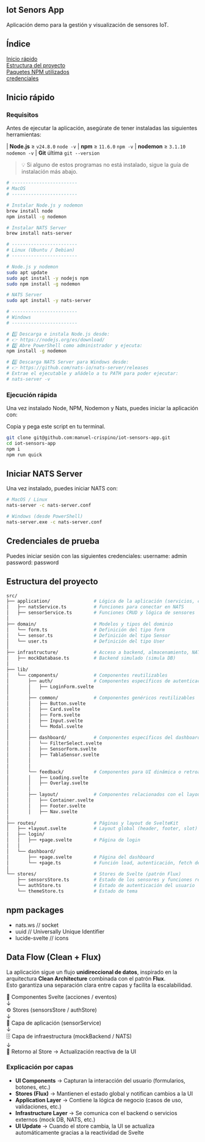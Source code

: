 ## Iot Senors App 


Aplicación demo para la gestión y visualización de sensores IoT. 

## Índice

<a href='#inicio-rápido'>Inicio rápido</a>
<br/>
<a href='#estructura-del-proyecto'>Estructura del proyecto</a>
<br/>
<a href='#npm-packages'>Paquetes NPM utilizados</a>
<br/>
<a href='#credenciales-de-prueba'>credenciales</a>
<br/>


## Inicio rápido

###  Requisitos

Antes de ejecutar la aplicación, asegúrate de tener instaladas las siguientes herramientas:


| **Node.js**  ≥ `v24.8.0`  `node -v` 
| **npm**  ≥ `11.6.0`  `npm -v` 
| **nodemon**  ≥ `3.1.10`  `nodemon -v` 
| **Git**  última  `git --version` 

> 💡 Si alguno de estos programas no está instalado, sigue la guía de instalación más abajo.

```bash
# ------------------------
# MacOS
# ------------------------

# Instalar Node.js y nodemon
brew install node
npm install -g nodemon

# Instalar NATS Server
brew install nats-server

# ------------------------
# Linux (Ubuntu / Debian)
# ------------------------

# Node.js y nodemon
sudo apt update
sudo apt install -y nodejs npm
sudo npm install -g nodemon

# NATS Server
sudo apt install -y nats-server

# ------------------------
# Windows
# ------------------------

# 1️⃣ Descarga e instala Node.js desde:
# 👉 https://nodejs.org/es/download/
# 2️⃣ Abre PowerShell como administrador y ejecuta:
npm install -g nodemon

# 3️⃣ Descarga NATS Server para Windows desde:
# 👉 https://github.com/nats-io/nats-server/releases
# Extrae el ejecutable y añádelo a tu PATH para poder ejecutar:
# nats-server -v

```
### Ejecución rápida

Una vez instalado Node, NPM, Nodemon y Nats, puedes iniciar la aplicación con:

Copia y pega este script en tu terminal.

```bash
git clone git@github.com:manuel-crispino/iot-sensors-app.git
cd iot-sensors-app
npm i
npm run quick

```
## Iniciar NATS Server

Una vez instalado, puedes iniciar NATS con:

```bash
# MacOS / Linux
nats-server -c nats-server.conf

# Windows (desde PowerShell)
nats-server.exe -c nats-server.conf
```

## Credenciales de prueba

Puedes iniciar sesión con las siguientes credenciales:
username: admin
password: password


## Estructura del proyecto
```bash
src/
├── application/                # Lógica de la aplicación (servicios, casos de uso)
│   ├── natsService.ts          # Funciones para conectar en NATS
│   ├── sensorService.ts        # Funciones CRUD y lógica de sensores
│
├── domain/                     # Modelos y tipos del dominio
│   └── form.ts                 # Definición del tipo form
│   └── sensor.ts               # Definición del tipo Sensor
│   └── user.ts                 # Definición del tipo User
│
├── infrastructure/             # Acceso a backend, almacenamiento, NATS
│   ├── mockDatabase.ts         # Backend simulado (simula DB)
│
├── lib/
│   └── components/             # Componentes reutilizables
│       ├── auth/               # Componentes específicos de autenticación
│       │   ├── LoginForm.svelte
│       │
│       ├── common/             # Componentes genéricos reutilizables
│       │   ├── Button.svelte
│       │   ├── Card.svelte
│       │   ├── Form.svelte
│       │   ├── Input.svelte
│       │   └── Modal.svelte
│       │
│       ├── dashboard/          # Componentes específicos del dashboard
│       │   └── FilterSelect.svelte
│       │   ├── SensorForm.svelte
│       │   ├── TablaSensor.svelte
│       │
│       │
│       └── feedback/           # Componentes para UI dinámica o retroalimentación
│       │   ├── Loading.svelte
│       │   ├── Overlay.svelte
│       │
│       ├── layout/             # Componentes relacionados con el layout global
│       │   ├── Container.svelte
│       │   ├── Footer.svelte
│       │   ├── Nav.svelte
│
├── routes/                     # Páginas y layout de SvelteKit
│   ├── +layout.svelte          # Layout global (header, footer, slot)
│   ├── login/
│   │   ├── +page.svelte        # Página de login
│   │   
│   └── dashboard/
│       ├── +page.svelte        # Página del dashboard
│       └── +page.ts            # Función load, autenticación, fetch de sensores
│
└── stores/                     # Stores de Svelte (patrón Flux)
    ├── sensorsStore.ts         # Estado de los sensores y funciones reactivas
    └── authStore.ts            # Estado de autenticación del usuario
    └── themeStore.ts           # Estado de tema 

```
## npm packages 

- nats.ws   // socket
- uuid      // Universally Unique Identifier
- lucide-svelte // icons

## Data Flow (Clean + Flux)

La aplicación sigue un flujo **unidireccional de datos**, inspirado en la arquitectura **Clean Architecture** combinada con el patrón **Flux**.  
Esto garantiza una separación clara entre capas y facilita la escalabilidad.

🧩 Componentes Svelte (acciones / eventos)
<br/>
↓
<br/>
⚙️ Stores (sensorsStore / authStore)
<br/>
↓
<br/>
🧠 Capa de aplicación (sensorService)
<br/>
↓
<br/>
🗄️ Capa de infraestructura (mockBackend / NATS)
<br/>
↓
<br/>
🔁 Retorno al Store → Actualización reactiva de la UI
<br/>

### Explicación por capas

- **UI Components** → Capturan la interacción del usuario (formularios, botones, etc.)  
- **Stores (Flux)** → Mantienen el estado global y notifican cambios a la UI  
- **Application Layer** → Contiene la lógica de negocio (casos de uso, validaciones, etc.)  
- **Infrastructure Layer** → Se comunica con el backend o servicios externos (mock DB, NATS, etc.)  
- **UI Update** → Cuando el store cambia, la UI se actualiza automáticamente gracias a la reactividad de Svelte  
